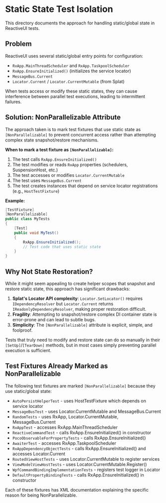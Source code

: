 # Static State Test Isolation

This directory documents the approach for handling static/global state in ReactiveUI tests.

## Problem

ReactiveUI uses several static/global entry points for configuration:
- `RxApp.MainThreadScheduler` and `RxApp.TaskpoolScheduler`
- `RxApp.EnsureInitialized()` (initializes the service locator)
- `MessageBus.Current`
- `Locator.Current` / `Locator.CurrentMutable` (from Splat)

When tests access or modify these static states, they can cause interference between parallel test executions, leading to intermittent failures.

## Solution: NonParallelizable Attribute

The approach taken is to mark test fixtures that use static state as `[NonParallelizable]` to prevent concurrent access rather than attempting complex state snapshot/restore mechanisms.

**When to mark a test fixture as `[NonParallelizable]`:**

1. The test calls `RxApp.EnsureInitialized()`
2. The test modifies or reads `RxApp` properties (schedulers, SuspensionHost, etc.)
3. The test accesses or modifies `Locator.CurrentMutable`
4. The test uses `MessageBus.Current`
5. The test creates instances that depend on service locator registrations (e.g., `HostTestFixture`)

**Example:**
```csharp
[TestFixture]
[NonParallelizable]
public class MyTests
{
    [Test]
    public void MyTest()
    {
        RxApp.EnsureInitialized();
        // Test code that uses static state
    }
}
```

## Why Not State Restoration?

While it might seem appealing to create helper scopes that snapshot and restore static state, this approach has significant drawbacks:

1. **Splat's Locator API complexity**: `Locator.SetLocator()` requires `IDependencyResolver` but `Locator.Current` returns `IReadonlyDependencyResolver`, making proper restoration difficult.
2. **Fragility**: Attempting to snapshot/restore complex DI container state is error-prone and can lead to subtle bugs.
3. **Simplicity**: The `[NonParallelizable]` attribute is explicit, simple, and foolproof.

Tests that truly need to modify and restore state can do so manually in their `[SetUp]`/`[TearDown]` methods, but in most cases simply preventing parallel execution is sufficient.

## Test Fixtures Already Marked as NonParallelizable

The following test fixtures are marked `[NonParallelizable]` because they use static/global state:

- `AutoPersistHelperTest` - uses HostTestFixture which depends on service locator
- `MessageBusTest` - uses Locator.CurrentMutable and MessageBus.Current
- `RandomTests` - uses RxApp, Locator.CurrentMutable, MessageBus.Current
- `RxAppTest` - accesses RxApp.MainThreadScheduler
- `ReactiveCommandTest` - calls RxApp.EnsureInitialized() in constructor
- `PocoObservableForPropertyTests` - calls RxApp.EnsureInitialized()
- `AwaiterTest` - accesses RxApp.TaskpoolScheduler
- `RxAppDependencyObjectTests` - calls RxApp.EnsureInitialized() and accesses Locator.Current
- `RoutedViewHostTests` - uses Locator.CurrentMutable to register services
- `ViewModelViewHostTests` - uses Locator.CurrentMutable.Register()
- `WpfCommandBindingImplementationTests` - registers test logger in Locator
- `DefaultPropertyBindingTests` - calls RxApp.EnsureInitialized() in constructor

Each of these fixtures has XML documentation explaining the specific reason for being NonParallelizable.
